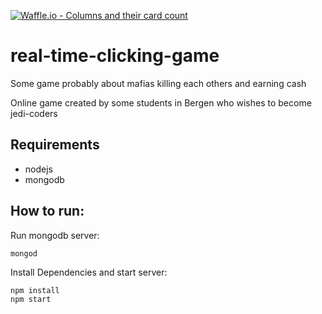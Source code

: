 [![Waffle.io - Columns and their card count](https://badge.waffle.io/mathiash98/real-time-clicking-game.svg?columns=all)](https://waffle.io/mathiash98/real-time-clicking-game) 

# real-time-clicking-game
Some game probably about mafias killing each others and earning cash

Online game created by some students in Bergen who wishes to become jedi-coders

## Requirements
 - nodejs
 - mongodb

## How to run:
Run mongodb server:

    mongod
Install Dependencies and start server:

    npm install
    npm start

